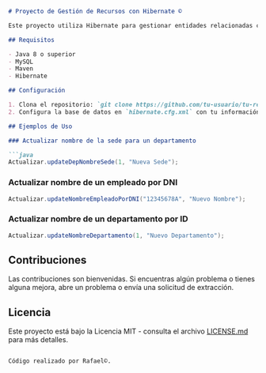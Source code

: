 ```markdown
# Proyecto de Gestión de Recursos con Hibernate ©

Este proyecto utiliza Hibernate para gestionar entidades relacionadas como departamentos, sedes y empleados. Proporciona métodos para actualizar el nombre de la sede para un departamento específico, el nombre de un empleado por DNI y el nombre de un departamento por su ID.

## Requisitos

- Java 8 o superior
- MySQL
- Maven
- Hibernate

## Configuración

1. Clona el repositorio: `git clone https://github.com/tu-usuario/tu-repositorio.git`
2. Configura la base de datos en `hibernate.cfg.xml` con tu información de conexión.

## Ejemplos de Uso

### Actualizar nombre de la sede para un departamento

```java
Actualizar.updateDepNombreSede(1, "Nueva Sede");
```

### Actualizar nombre de un empleado por DNI

```java
Actualizar.updateNombreEmpleadoPorDNI("12345678A", "Nuevo Nombre");
```

### Actualizar nombre de un departamento por ID

```java
Actualizar.updateNombreDepartamento(1, "Nuevo Departamento");
```

## Contribuciones

Las contribuciones son bienvenidas. Si encuentras algún problema o tienes alguna mejora, abre un problema o envía una solicitud de extracción.

## Licencia

Este proyecto está bajo la Licencia MIT - consulta el archivo [LICENSE.md](LICENSE.md) para más detalles.
```

Código realizado por Rafael©.

